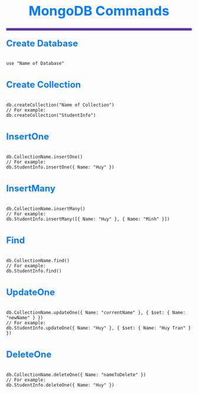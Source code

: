 <h1 style="font-size: 36px; font-weight: bold; text-align: center; color: #007BFF;">
    MongoDB Commands
</h1>
<hr style="border: 3px solid #6f42c1;">

<h2 style="font-size: 24px; margin-top: 20px; color: #007BFF;">Create Database</h2>
<pre>
<code>
use "Name of Database"
</code>
</pre>

<h2 style="font-size: 24px; margin-top: 20px; color: #007BFF;">Create Collection</h2>
<pre>
<code>
db.createCollection("Name of Collection")
// For example:
db.createCollection("StudentInfo")
</code>
</pre>

<h2 style="font-size: 24px; margin-top: 20px; color: #007BFF;">InsertOne</h2>
<pre>
<code>
db.CollectionName.insertOne()
// For example:
db.StudentInfo.insertOne({ Name: "Huy" })
</code>
</pre>

<h2 style="font-size: 24px; margin-top: 20px; color: #007BFF;">InsertMany</h2>
<pre>
<code>
db.CollectionName.insertMany()
// For example:
db.StudentInfo.insertMany([{ Name: "Huy" }, { Name: "Minh" }])
</code>
</pre>

<h2 style="font-size: 24px; margin-top: 20px; color: #007BFF;">Find</h2>
<pre>
<code>
db.CollectionName.find()
// For example:
db.StudentInfo.find()
</code>
</pre>

<h2 style="font-size: 24px; margin-top: 20px; color: #007BFF;">UpdateOne</h2>
<pre>
<code>
db.CollectionName.updateOne({ Name: "currentName" }, { $set: { Name: "newName" } })
// For example:
db.StudentInfo.updateOne({ Name: "Huy" }, { $set: { Name: "Huy Tran" } })
</code>
</pre>

<h2 style="font-size: 24px; margin-top: 20px; color: #007BFF;">DeleteOne</h2>
<pre>
<code>
db.CollectionName.deleteOne({ Name: "nameToDelete" })
// For example:
db.StudentInfo.deleteOne({ Name: "Huy" })
</code>
</pre>
